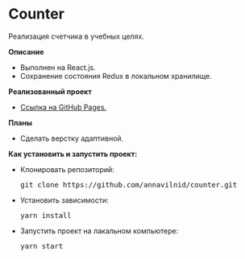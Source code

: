 # Counter
Реализация счетчика в учебных целях.


**Описание**
* Выполнен на React.js.
* Сохранение состояния Redux в локальном хранилище.

**Реализованный проект**
* [Ссылка на GitHub Рages.](https://annavilnid.github.io/counter/)

**Планы**
* Сделать верстку адаптивной.

**Как установить и запустить проект:**
* Клонировать репозиторий:
    <pre><span class="pl-c1">git clone https://github.com/annavilnid/counter.git</span></pre>
* Установить зависимости:
    <pre><span class="pl-c1">yarn install</span></pre>
* Запустить проект на лакальном компьютере:
    <pre><span class="pl-c1">yarn start</span></pre>


